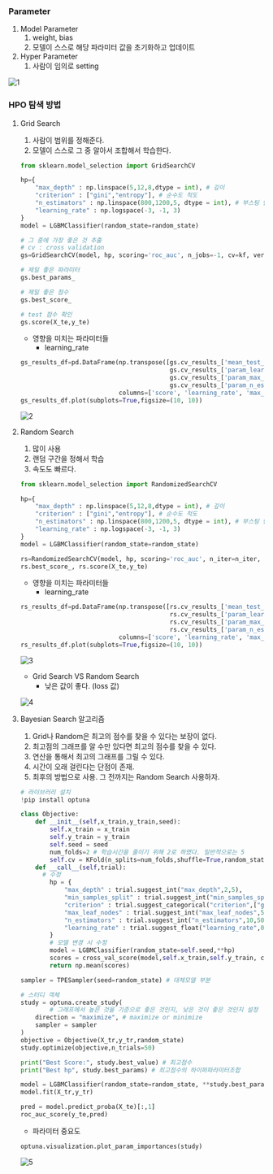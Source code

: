 ### Parameter

1. Model Parameter
    1. weight, bias
    2. 모델이 스스로 해당 파라미터 값을 초기화하고 업데이트
2. Hyper Parameter
    1. 사람이 임의로 setting

![1](../img/img_hpo1.png)

### HPO 탐색 방법

1. Grid Search
    1. 사람이 범위를 정해준다.
    2. 모델이 스스로 그 중 알아서 조합해서 학습한다.
    
    ```python
    from sklearn.model_selection import GridSearchCV
    
    hp={
        "max_depth" : np.linspace(5,12,8,dtype = int), # 깊이
        "criterion" : ["gini","entropy"], # 순수도 척도
        "n_estimators" : np.linspace(800,1200,5, dtype = int), # 부스팅 단계수
        "learning_rate" : np.logspace(-3, -1, 3)
    }
    model = LGBMClassifier(random_state=random_state)
    
    # 그 중에 가장 좋은 것 추출
    # cv : cross validation
    gs=GridSearchCV(model, hp, scoring='roc_auc', n_jobs=-1, cv=kf, verbose=False).fit(X_tr,y_tr)
    ```
    
    ```python
    # 제일 좋은 파라미터
    gs.best_params_
    
    # 제일 좋은 점수
    gs.best_score_
    
    # test 점수 확인
    gs.score(X_te,y_te)
    ```
    
    - 영향을 미치는 파라미터들
        - learning_rate
    
    ```python
    gs_results_df=pd.DataFrame(np.transpose([gs.cv_results_['mean_test_score'],
                                             gs.cv_results_['param_learning_rate'].data,
                                             gs.cv_results_['param_max_depth'].data,
                                             gs.cv_results_['param_n_estimators'].data]),
                               columns=['score', 'learning_rate', 'max_depth', 'n_estimators'])
    gs_results_df.plot(subplots=True,figsize=(10, 10))
    ```
    
    ![2](../img/img_hpo2.png)

2. Random Search
    1. 많이 사용
    2. 랜덤 구간을 정해서 학습
    3. 속도도 빠르다.
    
    ```python
    from sklearn.model_selection import RandomizedSearchCV
    
    hp={
        "max_depth" : np.linspace(5,12,8,dtype = int), # 깊이
        "criterion" : ["gini","entropy"], # 순수도 척도
        "n_estimators" : np.linspace(800,1200,5, dtype = int), # 부스팅 단계수
        "learning_rate" : np.logspace(-3, -1, 3)
    }
    model = LGBMClassifier(random_state=random_state)
    
    rs=RandomizedSearchCV(model, hp, scoring='roc_auc', n_iter=n_iter, n_jobs=-1, cv=kf, verbose=False).fit(X_tr,y_tr)
    rs.best_score_, rs.score(X_te,y_te)
    ```
    
    - 영향을 미치는 파라미터들
        - learning_rate
    
    ```python
    rs_results_df=pd.DataFrame(np.transpose([rs.cv_results_['mean_test_score'],
                                             rs.cv_results_['param_learning_rate'].data,
                                             rs.cv_results_['param_max_depth'].data,
                                             rs.cv_results_['param_n_estimators'].data]),
                               columns=['score', 'learning_rate', 'max_depth', 'n_estimators'])
    rs_results_df.plot(subplots=True,figsize=(10, 10))
    ```
    
    ![3](../img/img_hpo3.png)

    - Grid Search VS Random Search
        - 낮은 값이 좋다. (loss 값)
    
    ![4](../img/img_hpo4.png)

3. Bayesian Search 알고리즘
    1. Grid나 Random은 최고의 점수를 찾을 수 있다는 보장이 없다.
    2. 최고점의 그래프를 알 수만 있다면 최고의 점수를 찾을 수 있다.
    3. 연산을 통해서 최고의 그래프를 그릴 수 있다.
    4. 시간이 오래 걸린다는 단점이 존재.
    5. 최후의 방법으로 사용. 그 전까지는 Random Search 사용하자.
    
    ```python
    # 라이브러리 설치
    !pip install optuna
    ```
    
    ```python
    class Objective:
        def __init__(self,x_train,y_train,seed):
            self.x_train = x_train
            self.y_train = y_train
            self.seed = seed
            num_folds=2 # 학습시간을 줄이기 위해 2로 하였다. 일반적으로는 5
            self.cv = KFold(n_splits=num_folds,shuffle=True,random_state=self.seed) # 수정
        def __call__(self,trial):
          # 수정
            hp = {
                "max_depth" : trial.suggest_int("max_depth",2,5),
                "min_samples_split" : trial.suggest_int("min_samples_split",2,5),
                "criterion" : trial.suggest_categorical("criterion",["gini","entropy"]),
                "max_leaf_nodes" : trial.suggest_int("max_leaf_nodes",5,10),
                "n_estimators" : trial.suggest_int("n_estimators",10,500,50),
                "learning_rate" : trial.suggest_float("learning_rate",0.01,0.1)
            }
            # 모델 변경 시 수정
            model = LGBMClassifier(random_state=self.seed,**hp)
            scores = cross_val_score(model,self.x_train,self.y_train, cv = self.cv , scoring="roc_auc")
            return np.mean(scores)
    ```
    
    ```python
    sampler = TPESampler(seed=random_state) # 대체모델 부분
    
    # 스터디 객체
    study = optuna.create_study(
    		# 그래프에서 높은 것을 기준으로 좋은 것인지, 낮은 것이 좋은 것인지 설정
        direction = "maximize", # maximize or minimize
        sampler = sampler
    )
    objective = Objective(X_tr,y_tr,random_state)
    study.optimize(objective,n_trials=50)
    
    print("Best Score:", study.best_value) # 최고점수
    print("Best hp", study.best_params) # 최고점수의 하이퍼파라미터조합
    ```
    
    ```python
    model = LGBMClassifier(random_state=random_state, **study.best_params)
    model.fit(X_tr,y_tr)
    
    pred = model.predict_proba(X_te)[:,1]
    roc_auc_score(y_te,pred)
    ```
    
    - 파라미터 중요도
    
    ```python
    optuna.visualization.plot_param_importances(study)
    ```
    
    ![5](../img/img_hpo5.png)
